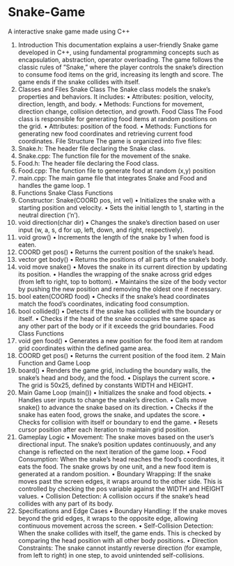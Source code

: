 # Snake-Game
A interactive snake game made using C++
1. Introduction
This documentation explains a user-friendly Snake game developed in C++, using fundamental programming
concepts such as encapsulation, abstraction, operator overloading. The game follows the classic rules of
”Snake,” where the player controls the snake’s direction to consume food items on the grid, increasing its
length and score. The game ends if the snake collides with itself.
2. Classes and Files
Snake Class
The Snake class models the snake’s properties and behaviors. It includes:
• Attributes: position, velocity, direction, length, and body.
• Methods: Functions for movement, direction change, collision detection, and growth.
Food Class
The Food class is responsible for generating food items at random positions on the grid.
• Attributes: position of the food.
• Methods: Functions for generating new food coordinates and retrieving current food coordinates.
File Structure
The game is organized into five files:
1. Snake.h: The header file declaring the Snake class.
2. Snake.cpp: The function file for the movement of the snake.
3. Food.h: The header file declaring the Food class.
4. Food.cpp: The function file to generate food at random (x,y) position
5. main.cpp: The main game file that integrates Snake and Food and handles the game loop.
1
3. Functions
Snake Class Functions
1. Constructor: Snake(COORD pos, int vel)
• Initializes the snake with a starting position and velocity.
• Sets the initial length to 1, starting in the neutral direction (’n’).
2. void direction(char dir)
• Changes the snake’s direction based on user input (w, a, s, d for up, left, down, and right,
respectively).
3. void grow()
• Increments the length of the snake by 1 when food is eaten.
4. COORD get pos()
• Returns the current position of the snake’s head.
5. vector<COORD> get body()
• Returns the positions of all parts of the snake’s body.
6. void move snake()
• Moves the snake in its current direction by updating its position.
• Handles the wrapping of the snake across grid edges (from left to right, top to bottom).
• Maintains the size of the body vector by pushing the new position and removing the oldest one if
necessary.
7. bool eaten(COORD food)
• Checks if the snake’s head coordinates match the food’s coordinates, indicating food consumption.
8. bool collided()
• Detects if the snake has collided with the boundary or itself.
• Checks if the head of the snake occupies the same space as any other part of the body or if it
exceeds the grid boundaries.
Food Class Functions
1. void gen food()
• Generates a new position for the food item at random grid coordinates within the defined game
area.
2. COORD get pos()
• Returns the current position of the food item.
2
Main Function and Game Loop
1. board()
• Renders the game grid, including the boundary walls, the snake’s head and body, and the food.
• Displays the current score.
• The grid is 50x25, defined by constants WIDTH and HEIGHT.
2. Main Game Loop (main())
• Initializes the snake and food objects.
• Handles user inputs to change the snake’s direction.
• Calls move snake() to advance the snake based on its direction.
• Checks if the snake has eaten food, grows the snake, and updates the score.
• Checks for collision with itself or boundary to end the game.
• Resets cursor position after each iteration to maintain grid position.
4. Gameplay Logic
• Movement: The snake moves based on the user’s directional input. The snake’s position updates
continuously, and any change is reflected on the next iteration of the game loop.
• Food Consumption: When the snake’s head reaches the food’s coordinates, it eats the food. The snake
grows by one unit, and a new food item is generated at a random position.
• Boundary Wrapping: If the snake moves past the screen edges, it wraps around to the other side. This
is controlled by checking the pos variable against the WIDTH and HEIGHT values.
• Collision Detection: A collision occurs if the snake’s head collides with any part of its body.
5. Specifications and Edge Cases
• Boundary Handling: If the snake moves beyond the grid edges, it wraps to the opposite edge, allowing
continuous movement across the screen.
• Self-Collision Detection: When the snake collides with itself, the game ends. This is checked by
comparing the head position with all other body positions.
• Direction Constraints: The snake cannot instantly reverse direction (for example, from left to right)
in one step, to avoid unintended self-collisions.
